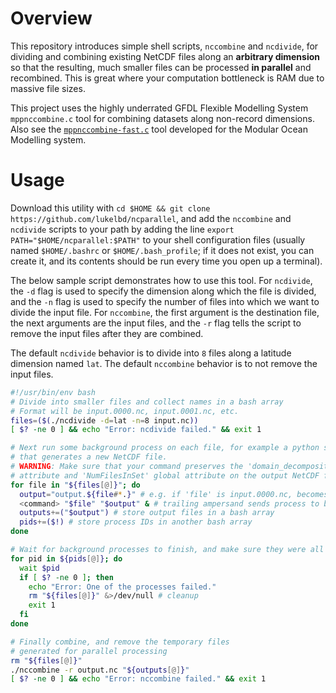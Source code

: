 # Overview
This repository introduces simple shell scripts,
`nccombine` and `ncdivide`, for dividing
and combining existing NetCDF files along an **arbitrary dimension** so that the resulting,
much smaller files can be processed **in parallel** and recombined. This is great where
your computation bottleneck is RAM due to massive file sizes.

This project uses the highly underrated GFDL Flexible Modelling System `mppnccombine.c` tool for
combining datasets along non-record dimensions.
Also see the [`mppnccombine-fast.c`](https://github.com/coecms/mppnccombine-fast) tool developed for the Modular
Ocean Modelling system.

# Usage
Download this utility with `cd $HOME && git clone https://github.com/lukelbd/ncparallel`, and add the `nccombine` and
`ncdivide` scripts to your path by adding the line `export PATH="$HOME/ncparallel:$PATH"` to your shell configuration
files (usually named `$HOME/.bashrc` or `$HOME/.bash_profile`; if it does not exist, you can create it, and its
contents should be run every time you open up a terminal).

The below sample script demonstrates how to use this tool. For `ncdivide`, the `-d` flag is used to specify the dimension along which
the file is divided, and the `-n` flag is used to specify the number of files into which we want
to divide the input file. For `nccombine`, the first argument is the destination file, the next arguments
are the input files,
and the `-r` flag tells the script to remove the input files after they
are combined.

The default `ncdivide` behavior is to divide into `8` files along a latitude
dimension named `lat`. The default `nccombine` behavior is to not remove the input files.

```bash
#!/usr/bin/env bash
# Divide into smaller files and collect names in a bash array
# Format will be input.0000.nc, input.0001.nc, etc.
files=($(./ncdivide -d=lat -n=8 input.nc))
[ $? -ne 0 ] && echo "Error: ncdivide failed." && exit 1

# Next run some background process on each file, for example a python script
# that generates a new NetCDF file.
# WARNING: Make sure that your command preserves the 'domain_decomposition' dimension
# attribute and 'NumFilesInSet' global attribute on the output NetCDF file!
for file in "${files[@]}"; do
  output="output.${file#*.}" # e.g. if 'file' is input.0000.nc, becomes output.0000.nc
  <command> "$file" "$output" & # trailing ampersand sends process to background
  outputs+=("$output") # store output files in a bash array
  pids+=($!) # store process IDs in another bash array
done

# Wait for background processes to finish, and make sure they were all successful
for pid in ${pids[@]}; do
  wait $pid
  if [ $? -ne 0 ]; then
    echo "Error: One of the processes failed."
    rm "${files[@]}" &>/dev/null # cleanup
    exit 1
  fi
done

# Finally combine, and remove the temporary files
# generated for parallel processing
rm "${files[@]}"
./nccombine -r output.nc "${outputs[@]}"
[ $? -ne 0 ] && echo "Error: nccombine failed." && exit 1
```
